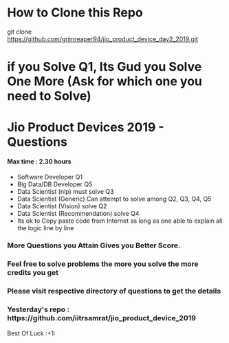 # How to Clone this Repo

git clone https://github.com/grimreaper94/jio_product_device_day2_2019.git

# if you Solve Q1, Its Gud you Solve One More (Ask for which one you need to Solve)

# Jio Product Devices 2019 - Questions



#### Max time : 2.30 hours

- Software Developer Q1
- Big Data/DB Developer Q5
- Data Scientist (nlp) must solve Q3
- Data Scientist (Generic) Can attempt to solve among Q2, Q3, Q4, Q5
- Data Scientist (Vision) solve Q2
- Data Scientist (Recommendation) solve Q4
- Its ok to Copy paste code from Internet as long as one able to explain all the logic line by line

### More Questions you Attain Gives you Better Score.
### Feel free to solve problems the more you solve the more credits you get



### Please visit respective directory of questions to get the details


 
<h3>Yesterday's repo : https://github.com/iitrsamrat/jio_product_device_2019 </h3>
Best Of Luck :+1: 
    
